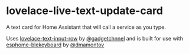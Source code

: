 # lovelace-live-text-update-card
A text card for Home Assistant that will call a service as you type.

Uses [lovelace-text-input-row](https://github.com/gadgetchnnel/lovelace-text-input-row) by [@gadgetchnnel](https://github.com/gadgetchnnel) and is built for use with [esphome-blekeyboard](https://github.com/dmamontov/esphome-blekeyboard) by [@dmamontov](https://github.com/dmamontov)

